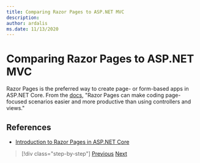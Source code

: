 ```yaml
---
title: Comparing Razor Pages to ASP.NET MVC
description: 
author: ardalis
ms.date: 11/13/2020
---
```


# Comparing Razor Pages to ASP.NET MVC

Razor Pages is the preferred way to create page- or form-based apps in ASP.NET Core. From the [docs](https://docs.microsoft.com/aspnet/core/razor-pages/), "Razor Pages can make coding page-focused scenarios easier and more productive than using controllers and views."

## References

- [Introduction to Razor Pages in ASP.NET Core](https://docs.microsoft.com/aspnet/core/razor-pages/)

>[!div class="step-by-step"]
>[Previous](routing-differences.md)
>[Next](webapi-differences.md)
